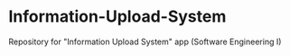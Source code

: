 # Information-Upload-System
Repository for "Information Upload System" app (Software Engineering I)
